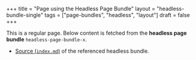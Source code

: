 +++
title = "Page using the Headless Page Bundle"
layout = "headless-bundle-single"
tags = ["page-bundles", "headless", "layout"]
draft = false
+++

This is a regular page. Below content is fetched from the **headless
page bundle** `headless-page-bundle-x`.

-   [Source (`index.md`)](https://raw.githubusercontent.com/kaushalmodi/ox-hugo/master/test/site/content/bundles/headless-page-bundle-x/index.md) of the referenced headless bundle.
